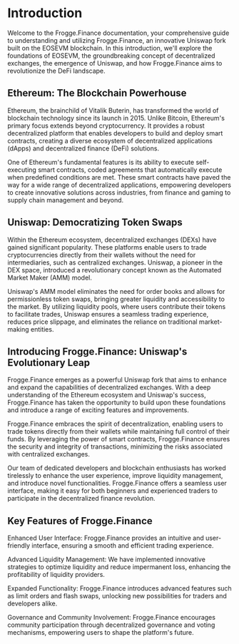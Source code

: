 # Introduction

Welcome to the Frogge.Finance documentation, your comprehensive guide to understanding and utilizing Frogge.Finance, an innovative Uniswap fork built on the EOSEVM blockchain. In this introduction, we'll explore the foundations of EOSEVM, the groundbreaking concept of decentralized exchanges, the emergence of Uniswap, and how Frogge.Finance aims to revolutionize the DeFi landscape.

## Ethereum: The Blockchain Powerhouse

Ethereum, the brainchild of Vitalik Buterin, has transformed the world of blockchain technology since its launch in 2015. Unlike Bitcoin, Ethereum's primary focus extends beyond cryptocurrency. It provides a robust decentralized platform that enables developers to build and deploy smart contracts, creating a diverse ecosystem of decentralized applications (dApps) and decentralized finance (DeFi) solutions.

One of Ethereum's fundamental features is its ability to execute self-executing smart contracts, coded agreements that automatically execute when predefined conditions are met. These smart contracts have paved the way for a wide range of decentralized applications, empowering developers to create innovative solutions across industries, from finance and gaming to supply chain management and beyond.

## Uniswap: Democratizing Token Swaps

Within the Ethereum ecosystem, decentralized exchanges (DEXs) have gained significant popularity. These platforms enable users to trade cryptocurrencies directly from their wallets without the need for intermediaries, such as centralized exchanges. Uniswap, a pioneer in the DEX space, introduced a revolutionary concept known as the Automated Market Maker (AMM) model.

Uniswap's AMM model eliminates the need for order books and allows for permissionless token swaps, bringing greater liquidity and accessibility to the market. By utilizing liquidity pools, where users contribute their tokens to facilitate trades, Uniswap ensures a seamless trading experience, reduces price slippage, and eliminates the reliance on traditional market-making entities.

## Introducing Frogge.Finance: Uniswap's Evolutionary Leap

Frogge.Finance emerges as a powerful Uniswap fork that aims to enhance and expand the capabilities of decentralized exchanges. With a deep understanding of the Ethereum ecosystem and Uniswap's success, Frogge.Finance has taken the opportunity to build upon these foundations and introduce a range of exciting features and improvements.

Frogge.Finance embraces the spirit of decentralization, enabling users to trade tokens directly from their wallets while maintaining full control of their funds. By leveraging the power of smart contracts, Frogge.Finance ensures the security and integrity of transactions, minimizing the risks associated with centralized exchanges.

Our team of dedicated developers and blockchain enthusiasts has worked tirelessly to enhance the user experience, improve liquidity management, and introduce novel functionalities. Frogge.Finance offers a seamless user interface, making it easy for both beginners and experienced traders to participate in the decentralized finance revolution.

## Key Features of Frogge.Finance

Enhanced User Interface: Frogge.Finance provides an intuitive and user-friendly interface, ensuring a smooth and efficient trading experience.

Advanced Liquidity Management: We have implemented innovative strategies to optimize liquidity and reduce impermanent loss, enhancing the profitability of liquidity providers.

Expanded Functionality: Frogge.Finance introduces advanced features such as limit orders and flash swaps, unlocking new possibilities for traders and developers alike.

Governance and Community Involvement: Frogge.Finance encourages community participation through decentralized governance and voting mechanisms, empowering users to shape the platform's future.